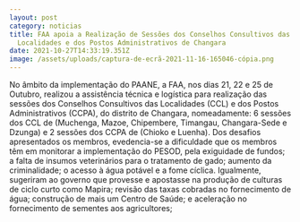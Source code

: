 ```yaml
---
layout: post
category: noticias
title: FAA apoia a Realização de Sessões dos Conselhos Consultivos das
  Localidades e dos Postos Administrativos de Changara
date: 2021-10-27T14:33:19.351Z
image: /assets/uploads/captura-de-ecrã-2021-11-16-165046-cópia.png
---
```

No âmbito da implementação do PAANE, a FAA, nos dias 21, 22 e 25 de Outubro, realizou a assistência técnica e logística para realização das sessões dos Conselhos Consultivos das Localidades (CCL) e dos Postos Administrativos (CCPA), do distrito de Changara, nomeadamente: 6 sessões dos CCL de (Muchenga, Mazoe, Chipembere, Timangau, Changara-Sede e Dzunga) e 2 sessões dos CCPA de (Chioko e Luenha). Dos desafios apresentados os membros, evedencia-se a dificuldade que os membros têm em monitorar a implementação do PESOD, pela exiguidade de fundos; a falta de insumos veterinários para o tratamento de gado; aumento da criminalidade; o acesso à água potável e a fome cíclica. Igualmente, sugeriram ao governo que provesse e apostasse na produção de culturas de ciclo curto como Mapira; revisão das taxas cobradas no fornecimento de água; construção de mais um Centro de Saúde; e aceleração no fornecimento de sementes aos agricultores;